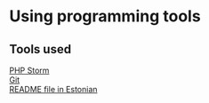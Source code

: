 # Using programming tools

## Tools used

<a href="https://www.jetbrains.com/phpstorm/">PHP Storm</a><br>
<a href="https://git-scm.com/">Git</a><br>
<a href="https://github.com/carlnikitin/pvk/blob/master/README.md">README file in Estonian</a>